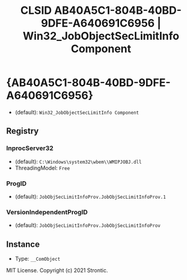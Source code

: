 ﻿---
title: "CLSID AB40A5C1-804B-40BD-9DFE-A640691C6956 | Win32_JobObjectSecLimitInfo Component"
excerpt: What is COM-Object CLSID AB40A5C1-804B-40BD-9DFE-A640691C6956?
---

# {AB40A5C1-804B-40BD-9DFE-A640691C6956}

* (default): `Win32_JobObjectSecLimitInfo Component`

## Registry


### InprocServer32

* (default): `C:\Windows\system32\wbem\\WMIPJOBJ.dll`
* ThreadingModel: `Free`

### ProgID

* (default): `JobObjSecLimitInfoProv.JobObjSecLimitInfoProv.1`

### VersionIndependentProgID

* (default): `JobObjSecLimitInfoProv.JobObjSecLimitInfoProv`

## Instance

* Type: `__ComObject`

MIT License. Copyright (c) 2021 Strontic.


